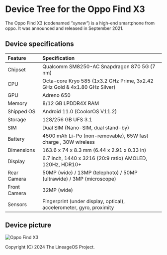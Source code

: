 # Device Tree for the Oppo Find X3

The Oppo Find X3 (codenamed _"xynew"_) is a high-end smartphone from oppo. It was announced and released in September 2021.

## Device specifications

| Feature               | Specification                                                                 |
| :---------------------| :-----------------------------------------------------------------------------|
| Chipset               | Qualcomm SM8250-AC Snapdragon 870 5G (7 nm)                                   |
| CPU                   | Octa-core Kryo 585 (1x3.2 GHz Prime, 3x2.42 GHz Gold & 4x1.80 GHz Silver)     |
| GPU                   | Adreno 650                                                                    |
| Memory                | 8/12 GB LPDDR4X RAM                                                           |
| Shipped OS            | Android 11.0 (CoolorOS V11.2)                                                 |
| Storage               | 128/256 GB UFS 3.1                                                            |
| SIM                   | Dual SIM (Nano-SIM, dual stand-by)                                            |
| Battery               | 4500 mAh Li-Po (non-removable), 65W fast charge , 30W wireless                |
| Dimensions            | 163.6 x 74 x 8.3 mm (6.44 x 2.91 x 0.33 in)                                   |
| Display               | 6.7 inch, 1440 x 3216 (20:9 ratio) AMOLED, 120Hz, HDR10+                      |
| Rear Camera           | 50MP (wide) / 13MP (telephoto) / 50MP (ultrawide)  /  3MP (microscope)        |
| Front Camera          | 32MP (wide)                                                                   |
| Sensors               | Fingerprint (under display, optical), accelerometer, gyro, proximity          |

## Device picture

![Oppo Find X3](https://www.91-img.com/gallery_images_uploads/d/e/def4d6bbb96ef7ff675fc9dd07e982b961b62de4.jpg)

Copyright (C) 2024 The LineageOS Project.